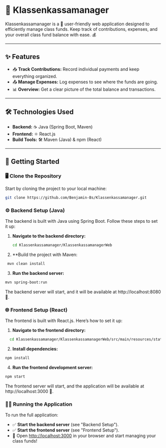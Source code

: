 # 🎒 Klassenkassamanager

Klassenkassamanager is a 🌟 user-friendly web application designed to efficiently manage class funds. Keep track of contributions, expenses, and your overall class fund balance with ease. 💰

---

## ✨ Features

- 📥 **Track Contributions:** Record individual payments and keep everything organized.
- 📤 **Manage Expenses:** Log expenses to see where the funds are going.
- 📊 **Overview:** Get a clear picture of the total balance and transactions.

---

## 🛠️ Technologies Used

- **Backend:** ☕ Java (Spring Boot, Maven)
- **Frontend:** ⚛️ React.js
- **Build Tools:** 🛠️ Maven (Java) & npm (React)

---

## 🚀 Getting Started

### 🖥️ Clone the Repository

Start by cloning the project to your local machine:

```bash
git clone https://github.com/Benjamin-Bs/Klassenkassamanager.git
```
### ⚙️ Backend Setup (Java)

The backend is built with Java using Spring Boot. Follow these steps to set it up:

1. **Navigate to the backend directory:**
   ```bash
   cd Klassenkassamanager/KlassenkassamanagerWeb
   ```
2. **Build the project with Maven:
  ```bash
   mvn clean install
   ```
3. **Run the backend server:**
 ```bash
mvn spring-boot:run
```
The backend server will start, and it will be available at http://localhost:8080 🚀.

### 🌐 Frontend Setup (React)
The frontend is built with React.js. Here’s how to set it up:
1. **Navigate to the frontend directory:**
```bash
  cd Klassenkassamanager/KlassenkassamanagerWeb/src/main/resources/static/klassakassamanager-web
```
2. **Install dependencies:**
 ```bash
npm install
```
4. **Run the frontend development server:**
 ```bash
npm start
```
The frontend server will start, and the application will be available at http://localhost:3000 🌟.

### 🏃‍♂️ Running the Application

To run the full application:

- ✅ **Start the backend server** (see "Backend Setup").
- ✅ **Start the frontend server** (see "Frontend Setup").
- 🌟 Open [http://localhost:3000](http://localhost:3000) in your browser and start managing your class funds!

   
